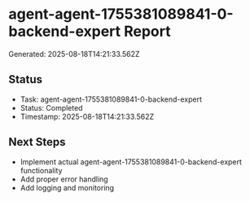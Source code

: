 # agent-agent-1755381089841-0-backend-expert Report

Generated: 2025-08-18T14:21:33.562Z

## Status
- Task: agent-agent-1755381089841-0-backend-expert
- Status: Completed
- Timestamp: 2025-08-18T14:21:33.562Z

## Next Steps
- Implement actual agent-agent-1755381089841-0-backend-expert functionality
- Add proper error handling
- Add logging and monitoring
